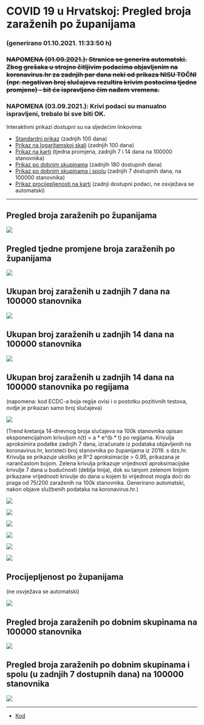 # COVID 19 u Hrvatskoj: Pregled broja zaraženih po županijama

### (generirano 01.10.2021. 11:33:50 h)

### ~~NAPOMENA (01.09.2021.): Stranica se generira automatski. Zbog grešaka u strojno čitljivim podacima objavljenim na koronavirus.hr za zadnjih par dana neki od prikaza NISU TOČNI (npr. negativan broj slučajeva rezultira krivim postocima tjedne promjene) - bit će ispravljeno čim nađem vremena.~~

### NAPOMENA (03.09.2021.): Krivi podaci su manualno ispravljeni, trebalo bi sve biti OK.

Interaktivni prikazi dostupni su na sljedećim linkovima:

- [Standardni prikaz](html/index.html) (zadnjih 100 dana)
- [Prikaz na logaritamskoj skali](html/index_log.html) (zadnjih 100 dana)
- [Prikaz na karti](html/index_map.html) (tjedna promjena, zadnjih 7 i 14 dana na 100000 stanovnika)
- [Prikaz po dobnim skupinama](html/index_per_age.html) (zadnjih 180 dostupnih dana)
- [Prikaz po dobnim skupinama i spolu](html/index_pyramid.html) (zadnjih 7 dostupnih dana, na 100000 stanovnika)
- [Prikaz procijepljenosti na karti](html/index_vaccination.html) (zadnji dostupni podaci, ne osvježava se automatski)

-----

## Pregled broja zaraženih po županijama

![](img/2021_09_30_line_plots.png)

## Pregled tjedne promjene broja zaraženih po županijama

![](img/2021_09_30_map.png)

## Ukupan broj zaraženih u zadnjih 7 dana na 100000 stanovnika

![](img/2021_09_30_map_7_day_per_100k.png)

## Ukupan broj zaraženih u zadnjih 14 dana na 100000 stanovnika

![](img/2021_09_30_map_14_day_per_100k.png)

## Ukupan broj zaraženih u zadnjih 14 dana na 100000 stanovnika po regijama

(napomena: kod ECDC-a boja regije ovisi i o postotku pozitivnih testova, ovdje je prikazan samo broj slučajeva)

![](img/2021_09_30_map_14_day_per_100k_region.png)

(Trend kretanja 14-dnevnog broja slučajeva na 100k stanovnika opisan eksponencijalnom krivuljom n(t) = a * e^(b * t) po regijama. Krivulja aproksimira podatke zadnjih 7 dana, izračunate iz podataka objavljenih na koronavirus.hr, koristeći broj stanovnika po županijama iz 2019. s dzs.hr. Krivulja se prikazuje ukoliko je R^2 aproksimacije > 0.95, prikazana je narančastom bojom. Zelena krivulja prikazuje vrijednosti aproksimacijske krivulje 7 dana u budućnosti (deblja linija), dok su tanjom zelenom linijom prikazane vrijednosti krivulje do dana u kojem bi vrijednost mogla doći do praga od 75/200 zaraženih na 100k stanovnika. Generirano automatski, nakon objave službenih podataka na koronavirus.hr.)

![](img/2021_09_30_current_Jadranska_Hrvatska.png)

![](img/2021_09_30_current_Panonska_Hrvatska.png)

![](img/2021_09_30_current_Grad_Zagreb.png)

![](img/2021_09_30_current_Sjeverna_Hrvatska.png)

![](img/2021_09_30_current_Republika_Hrvatska.png)

![](img/2021_09_30_cases_hospitalisations_deaths_Republika_Hrvatska.png)

## Procijepljenost po županijama

(ne osvježava se automatski)

![](img/2021_09_30_vaccination.png)

## Pregled broja zaraženih po dobnim skupinama na 100000 stanovnika

![](img/2021_09_30_per_age_group.png)

## Pregled broja zaraženih po dobnim skupinama i spolu (u zadnjih 7 dostupnih dana) na 100000 stanovnika

![](img/2021_09_30_pyramid.png)

-----

- [Kod](https://github.com/ppalasek/covid_plots_croatia)
